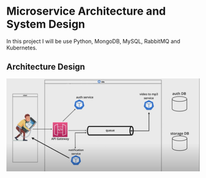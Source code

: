 # Microservice Architecture and System Design

In this project I will be use Python, MongoDB, MySQL, RabbitMQ and Kubernetes.

## Architecture Design
![architecture-design](pictures/architecture-desing.png)



